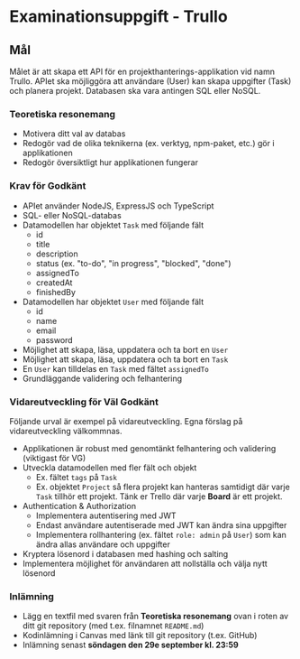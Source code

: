 # Examinationsuppgift - Trullo

## Mål

Målet är att skapa ett API för en projekthanterings-applikation vid namn Trullo. APIet ska möjliggöra att användare (User) kan skapa uppgifter (Task) och planera projekt. Databasen ska vara antingen SQL eller NoSQL.

### Teoretiska resonemang

- Motivera ditt val av databas
- Redogör vad de olika teknikerna (ex. verktyg, npm-paket, etc.) gör i applikationen
- Redogör översiktligt hur applikationen fungerar

### Krav för Godkänt

- APIet använder NodeJS, ExpressJS och TypeScript
- SQL- eller NoSQL-databas
- Datamodellen har objektet `Task` med följande fält
  - id
  - title
  - description
  - status (ex. "to-do", "in progress", "blocked", "done")
  - assignedTo
  - createdAt
  - finishedBy
- Datamodellen har objektet `User` med följande fält
  - id
  - name
  - email
  - password
- Möjlighet att skapa, läsa, uppdatera och ta bort en `User`
- Möjlighet att skapa, läsa, uppdatera och ta bort en `Task`
- En `User` kan tilldelas en `Task` med fältet `assignedTo`
- Grundläggande validering och felhantering

### Vidareutveckling för Väl Godkänt

Följande urval är exempel på vidareutveckling. Egna förslag på vidareutveckling välkommnas.

- Applikationen är robust med genomtänkt felhantering och validering (viktigast för VG)
- Utveckla datamodellen med fler fält och objekt
  - Ex. fältet `tags` på `Task`
  - Ex. objektet `Project` så flera projekt kan hanteras samtidigt där varje `Task` tillhör ett projekt. Tänk er Trello där varje **Board** är ett projekt.
- Authentication & Authorization
  - Implementera autentisering med JWT
  - Endast användare autentiserade med JWT kan ändra sina uppgifter
  - Implementera rollhantering (ex. fältet `role: admin` på `User`) som kan ändra allas användare och uppgifter
- Kryptera lösenord i databasen med hashing och salting
- Implementera möjlighet för användaren att nollställa och välja nytt lösenord

### Inlämning

- Lägg en textfil med svaren från **Teoretiska resonemang** ovan i roten av ditt git repository (med t.ex. filnamnet `README.md`)
- Kodinlämning i Canvas med länk till git repository (t.ex. GitHub)
- Inlämning senast **söndagen den 29e september kl. 23:59**
